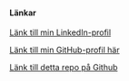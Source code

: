 #### Länkar

[Länk till min LinkedIn-profil](https://www.linkedin.com/in/mette-hellemarck/)

[Länk till min GitHub-profil här](https://github.com/hellemarck)

[Länk till detta repo på Github](XXX)
